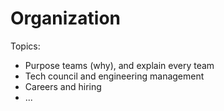 # Organization

Topics:

- Purpose teams (why), and explain every team
- Tech council and engineering management
- Careers and hiring
- ...
